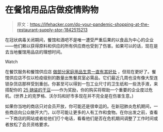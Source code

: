 # 在餐馆用品店做疫情购物

> 原文：<https://lifehacker.com/do-your-pandemic-shopping-at-the-restaurant-supply-stor-1842515213>

在冠状病毒关闭期间，餐馆和酒吧不是唯一遭受严重后果的以食品为中心的企业——他们赖以获得原料和供应的所有供应商也受到了伤害。如果可以的话，现在是去当地餐馆用品店的理想时间。

Watch

在餐饮服务和餐馆供应店 [做部分家庭用品生意一直有其好处](https://lifehacker.com/the-top-5-restaurant-supply-store-essentials-ranked-1797727937) ，但现在更好了。餐馆供应店不仅以检疫级别的数量出售餐具室必需品，它们最近几周也没有像大型连锁杂货店那样受到重创。你甚至可以得到一包工业尺寸的卫生纸和一些洗手液，来搭配你的 [25 磅装的干豆](https://skillet.lifehacker.com/the-time-has-come-to-cook-some-beans-1842360505)——作为奖励，你的购买将帮助一个重要的企业度过危机。(世界上的克罗格、沃尔玛和好市多现在并不完全是在伤害生意。)

如果你当地的商店只对会员开放，你可能还是很幸运的。在新冠肺炎危机期间，一些商店向公众敞开大门，以尽可能让更多的人有工作和食物。在你出发之前，查看一下商店的网站或者给他们打个电话，看看他们是否在危机期间调整了工作时间或者放松了会员资格要求。
